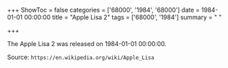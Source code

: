 +++
ShowToc = false
categories = ['68000', '1984', '68000']
date = 1984-01-01 00:00:00
title = "Apple Lisa 2"
tags = ['68000', '1984']
summary = " "

+++

The Apple Lisa 2 was released on 1984-01-01 00:00:00.

Source: `https://en.wikipedia.org/wiki/Apple_Lisa`


